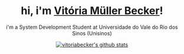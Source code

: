 <h1 align="center">hi, i'm <a href="https://github.com/vitoriabecker">Vitória Müller Becker</a>!</h1> 

<p align="center">i'm a System Development Student at Universidade do Vale do Rio dos Sinos (Unisinos)</p>

<p align="center">
  <a href="https://github.com/vitoriabecker"><img src="https://github-readme-stats.vercel.app/api?username=vitoriabecker&hide_border=true&show_icons=true" alt="vitoriabecker's github stats"></a>
</p>

<!--
**vitoriabecker/vitoriabecker** is a ✨ _special_ ✨ repository because its `README.md` (this file) appears on your GitHub profile.

Here are some ideas to get you started:

- 🔭 I’m currently working on ...
- 🌱 I’m currently learning ...
- 👯 I’m looking to collaborate on ...
- 🤔 I’m looking for help with ...
- 💬 Ask me about ...
- 📫 How to reach me: ...
- 😄 Pronouns: ...
- ⚡ Fun fact: ...
-->
